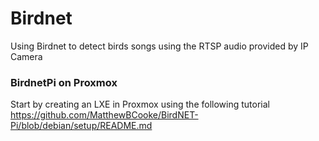 # Birdnet
Using Birdnet to detect birds songs using the RTSP audio provided by IP Camera  

### BirdnetPi on Proxmox
Start by creating an LXE in Proxmox using the following tutorial  
https://github.com/MatthewBCooke/BirdNET-Pi/blob/debian/setup/README.md  

